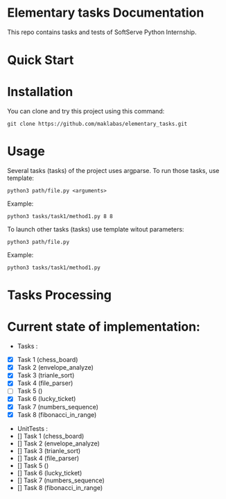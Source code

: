 Elementary tasks Documentation
============================

This repo contains tasks and tests
of SoftServe Python Internship.


Quick Start
===========

# Installation

You can clone and try this project using this command:

    git clone https://github.com/maklabas/elementary_tasks.git
    
# Usage

Several tasks (tasks) of the project uses argparse. To run those tasks, use template:

    python3 path/file.py <arguments>

Example:

    python3 tasks/task1/method1.py 8 8

To launch other tasks (tasks) use template witout parameters:

    python3 path/file.py 
   
Example:

    python3 tasks/task1/method1.py


 
Tasks Processing 
===========    

# Current state of implementation:

- Tasks :
 - [x] Task 1 (chess_board) 
 - [x] Task 2 (envelope_analyze)
 - [x] Task 3 (trianle_sort)
 - [x] Task 4 (file_parser)
 - [ ] Task 5 ()
 - [x] Task 6 (lucky_ticket)
 - [x] Task 7 (numbers_sequence)
 - [x] Task 8 (fibonacci_in_range)
  
  - UnitTests :
   - [] Task 1 (chess_board) 
   - [] Task 2 (envelope_analyze)
   - [] Task 3 (trianle_sort)
   - [] Task 4 (file_parser)
   - [] Task 5 ()
   - [] Task 6 (lucky_ticket)
   - [] Task 7 (numbers_sequence)
   - [] Task 8 (fibonacci_in_range)

